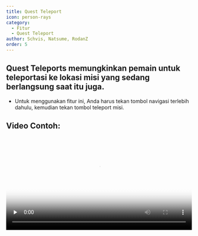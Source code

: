 ```yaml
---
title: Quest Teleport
icon: person-rays
category:
  - Fitur
  - Quest Teleport
author: Schvis, Natsume, RodanZ
order: 5
---
```


## Quest Teleports memungkinkan pemain untuk teleportasi ke lokasi misi yang sedang berlangsung saat itu juga.
- Untuk menggunakan fitur ini, Anda harus tekan tombol navigasi terlebih dahulu, kemudian tekan tombol teleport misi.

## Video Contoh:

<video controls preload="none" width="100%" poster="https://nextcloud.atruicardona.xyz/s/bHDsLK6ktT7sqn7/preview"><source src="https://nextcloud.atruicardona.xyz/s/bHDsLK6ktT7sqn7/download" type="video/mp4"></video>
